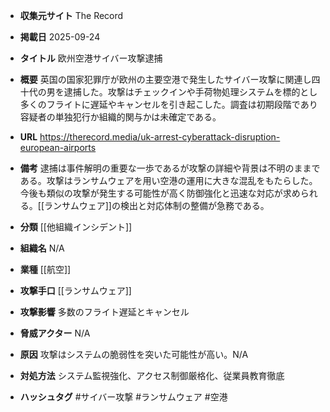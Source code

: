 - **収集元サイト**
The Record

- **掲載日**
2025-09-24

- **タイトル**
欧州空港サイバー攻撃逮捕

- **概要**
英国の国家犯罪庁が欧州の主要空港で発生したサイバー攻撃に関連し四十代の男を逮捕した。攻撃はチェックインや手荷物処理システムを標的とし多くのフライトに遅延やキャンセルを引き起こした。調査は初期段階であり容疑者の単独犯行か組織的関与かは未確定である。

- **URL**
https://therecord.media/uk-arrest-cyberattack-disruption-european-airports

- **備考**
逮捕は事件解明の重要な一歩であるが攻撃の詳細や背景は不明のままである。攻撃はランサムウェアを用い空港の運用に大きな混乱をもたらした。今後も類似の攻撃が発生する可能性が高く防御強化と迅速な対応が求められる。[[ランサムウェア]]の検出と対応体制の整備が急務である。

- **分類**
[[他組織インシデント]]

- **組織名**
N/A

- **業種**
[[航空]]

- **攻撃手口**
[[ランサムウェア]]

- **攻撃影響**
多数のフライト遅延とキャンセル

- **脅威アクター**
N/A

- **原因**
攻撃はシステムの脆弱性を突いた可能性が高い。N/A

- **対処方法**
システム監視強化、アクセス制御厳格化、従業員教育徹底

- **ハッシュタグ**
#サイバー攻撃 #ランサムウェア #空港
